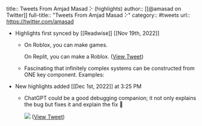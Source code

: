 title:: Tweets From Amjad Masad ⠕ (highlights)
author:: [[@amasad on Twitter]]
full-title:: "Tweets From Amjad Masad ⠕"
category:: #tweets
url:: https://twitter.com/amasad

- Highlights first synced by [[Readwise]] [[Nov 19th, 2022]]
	- On Roblox, you can make games.
	  
	  On Replit, you can make a Roblox. ([View Tweet](https://twitter.com/amasad/status/1443326676541206530))
	- Fascinating that infinitely complex systems can be constructed from ONE key component. Examples:
- New highlights added [[Dec 1st, 2022]] at 3:25 PM
	- ChatGPT could be a good debugging companion; it not only explains the bug but fixes it and explain the fix 🤯 
	  
	  ![](https://pbs.twimg.com/media/Fi1jJQrVQAALlXH.jpg) ([View Tweet](https://twitter.com/amasad/status/1598042665375105024))
